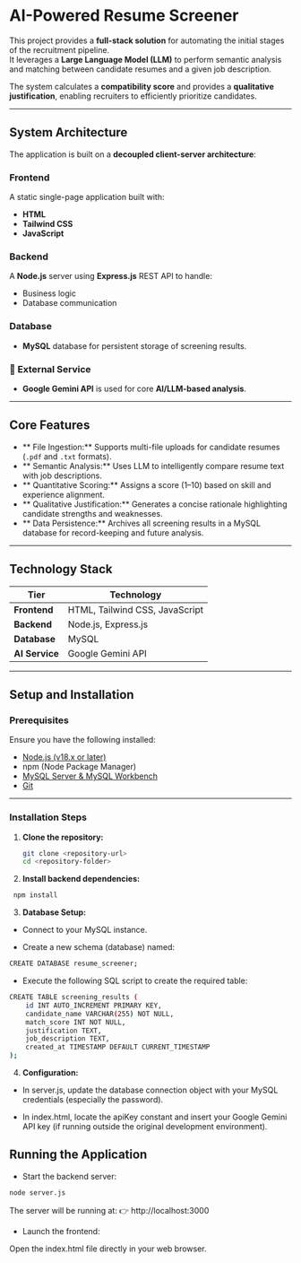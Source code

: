 #  AI-Powered Resume Screener

This project provides a **full-stack solution** for automating the initial stages of the recruitment pipeline.  
It leverages a **Large Language Model (LLM)** to perform semantic analysis and matching between candidate resumes and a given job description.

The system calculates a **compatibility score** and provides a **qualitative justification**, enabling recruiters to efficiently prioritize candidates.

---

##  System Architecture

The application is built on a **decoupled client-server architecture**:

###  Frontend
A static single-page application built with:
- **HTML**
- **Tailwind CSS**
- **JavaScript**

###  Backend
A **Node.js** server using **Express.js** REST API to handle:
- Business logic  
- Database communication

###  Database
- **MySQL** database for persistent storage of screening results.

### 🔹 External Service
- **Google Gemini API** is used for core **AI/LLM-based analysis**.

---

##  Core Features

- ** File Ingestion:** Supports multi-file uploads for candidate resumes (`.pdf` and `.txt` formats).
- ** Semantic Analysis:** Uses LLM to intelligently compare resume text with job descriptions.
- ** Quantitative Scoring:** Assigns a score (1–10) based on skill and experience alignment.
- ** Qualitative Justification:** Generates a concise rationale highlighting candidate strengths and weaknesses.
- ** Data Persistence:** Archives all screening results in a MySQL database for record-keeping and future analysis.

---

##  Technology Stack

| Tier | Technology |
|------|-------------|
| **Frontend** | HTML, Tailwind CSS, JavaScript |
| **Backend** | Node.js, Express.js |
| **Database** | MySQL |
| **AI Service** | Google Gemini API |

---

##  Setup and Installation

###  Prerequisites

Ensure you have the following installed:
- [Node.js (v18.x or later)](https://nodejs.org/)
- npm (Node Package Manager)
- [MySQL Server & MySQL Workbench](https://dev.mysql.com/downloads/)
- [Git](https://git-scm.com/)

---

###  Installation Steps

1. **Clone the repository:**
   ```bash
   git clone <repository-url>
   cd <repository-folder>
2. **Install backend dependencies:**

```bash
 npm install
```
3. **Database Setup:**

- Connect to your MySQL instance.

- Create a new schema (database) named:
```bash
CREATE DATABASE resume_screener;
```
- Execute the following SQL script to create the required table:
```bash
CREATE TABLE screening_results (
    id INT AUTO_INCREMENT PRIMARY KEY,
    candidate_name VARCHAR(255) NOT NULL,
    match_score INT NOT NULL,
    justification TEXT,
    job_description TEXT,
    created_at TIMESTAMP DEFAULT CURRENT_TIMESTAMP
);
```

4. **Configuration:**

- In server.js, update the database connection object with your MySQL credentials (especially the password).

- In index.html, locate the apiKey constant and insert your Google Gemini API key (if running outside the original development environment).

##  Running the Application

- Start the backend server:
```bash
node server.js
```

The server will be running at:
👉 http://localhost:3000

- Launch the frontend:

Open the index.html file directly in your web browser.
